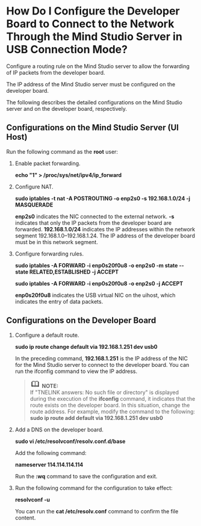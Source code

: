 # How Do I Configure the Developer Board to Connect to the Network Through the  Mind Studio  Server in USB Connection Mode?<a name="EN-US_TOPIC_0196221460"></a>

Configure a routing rule on the  Mind Studio  server to allow the forwarding of IP packets from the developer board.

The IP address of the  Mind Studio  server must be configured on the developer board.

The following describes the detailed configurations on the  Mind Studio  server and on the developer board, respectively.

## Configurations on the  Mind Studio  Server \(UI Host\)<a name="section11475181982012"></a>

Run the following command as the  **root**  user:

1.  Enable packet forwarding.

    **echo "1" \> /proc/sys/net/ipv4/ip\_forward**

2.  Configure NAT.

    **sudo iptables -t nat -A POSTROUTING -o enp2s0 -s 192.168.1.0/24 -j MASQUERADE**

    **enp2s0**  indicates the NIC connected to the external network.  **-s**  indicates that only the IP packets from the developer board are forwarded.  **192.168.1.0/24**  indicates the IP addresses within the network segment 192.168.1.0–192.168.1.24. The IP address of the developer board must be in this network segment.

3.  Configure forwarding rules.

    **sudo iptables -A FORWARD -i enp0s20f0u8 -o enp2s0 -m state --state RELATED,ESTABLISHED -j ACCEPT**

    **sudo iptables -A FORWARD -i enp0s20f0u8 -o enp2s0 -j ACCEPT**

    **enp0s20f0u8**  indicates the USB virtual NIC on the uihost, which indicates the entry of data packets.


## Configurations on the Developer Board<a name="section452501217266"></a>

1.  Configure a default route.

    **sudo ip route change default via 192.168.1.251 dev usb0**

    In the preceding command,  **192.168.1.251**  is the IP address of the NIC for the  Mind Studio  server to connect to the developer board. You can run the ifconfig command to view the IP address.

    >![](public_sys-resources/icon-note.gif) **NOTE:**   
    >If "TNELINK answers: No such file or directory" is displayed during the execution of the  **ifconfig**  command, it indicates that the route exists on the developer board. In this situation, change the route address. For example, modify the command to the following:  
    >**sudo ip route add default via 192.168.1.251 dev usb0**  

2.  Add a DNS on the developer board.

    **sudo vi /etc/resolvconf/resolv.conf.d/base**

    Add the following command:

    **nameserver 114.114.114.114**

    Run the  **:wq**  command to save the configuration and exit.

3.  Run the following command for the configuration to take effect:

    **resolvconf -u**

    You can run the  **cat /etc/resolv.conf**  command to confirm the file content.


